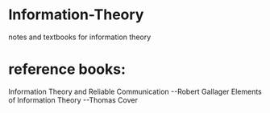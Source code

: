 # Information-Theory
notes and textbooks for information theory

# reference books:
Information Theory and Reliable Communication --Robert Gallager
Elements of Information Theory --Thomas Cover
